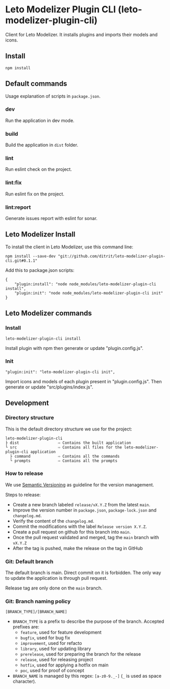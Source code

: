 # Leto Modelizer Plugin CLI (leto-modelizer-plugin-cli)

Client for Leto Modelizer. It installs plugins and imports their models and icons.

## Install

```
npm install
```

## Default commands

Usage explanation of scripts in `package.json`.

### dev

Run the application in dev mode.

### build

Build the application in `dist` folder.

### lint

Run eslint check on the project.

### lint:fix

Run eslint fix on the project.

### lint:report

Generate issues report with eslint for sonar.

## Leto Modelizer Install

To install the client in Leto Modelizer, use this command line:

```
npm install --save-dev "git://github.com/ditrit/leto-modelizer-plugin-cli.git#0.1.1"
```

Add this to package.json scripts:

```
{
    "plugin:install": "node node_modules/leto-modelizer-plugin-cli install",
    "plugin:init": "node node_modules/leto-modelizer-plugin-cli init"
}
```

## Leto Modelizer commands

### Install

```
leto-modelizer-plugin-cli install
```

Install plugin with npm then generate or update "plugin.config.js".

### Init

```
"plugin:init": "leto-modelizer-plugin-cli init",
```

Import icons and models of each plugin present in "plugin.config.js".
Then generate or update "src/plugins/index.js".

## Development

### Directory structure

This is the default directory structure we use for the project:

```
leto-modelizer-plugin-cli
├ dist                 ⇨ Contains the built application
└ src                  ⇨ Contains all files for the leto-modelizer-plugin-cli application
  ├ command            ⇨ Contains all the commands
  └ prompts            ⇨ Contains all the prompts
```

### How to release

We use [Semantic Versioning](https://semver.org/spec/v2.0.0.html) as guideline for the version management.

Steps to release:
- Create a new branch labeled `release/vX.Y.Z` from the latest `main`.
- Improve the version number in `package.json`, `package-lock.json` and `changelog.md`.
- Verify the content of the `changelog.md`.
- Commit the modifications with the label `Release version X.Y.Z`.
- Create a pull request on github for this branch into `main`.
- Once the pull request validated and merged, tag the `main` branch with `vX.Y.Z`
- After the tag is pushed, make the release on the tag in GitHub

### Git: Default branch

The default branch is main. Direct commit on it is forbidden. The only way to update the application is through pull request.

Release tag are only done on the `main` branch.

### Git: Branch naming policy

`[BRANCH_TYPE]/[BRANCH_NAME]`

* `BRANCH_TYPE` is a prefix to describe the purpose of the branch. Accepted prefixes are:
    * `feature`, used for feature development
    * `bugfix`, used for bug fix
    * `improvement`, used for refacto
    * `library`, used for updating library
    * `prerelease`, used for preparing the branch for the release
    * `release`, used for releasing project
    * `hotfix`, used for applying a hotfix on main
    * `poc`, used for proof of concept
* `BRANCH_NAME` is managed by this regex: `[a-z0-9._-]` (`_` is used as space character).
